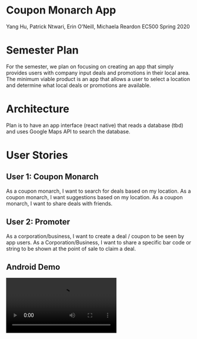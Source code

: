# Coupon Monarch App 
Yang Hu, Patrick Ntwari, Erin O'Neill, Michaela Reardon
EC500
Spring 2020

# Semester Plan
For the semester, we plan on focusing on creating an app that simply provides users with company input deals and promotions in their local area.  
The minimum viable product is an app that allows a user to select a location and determine what local deals or promotions are available.  

# Architecture
Plan is to have an app interface (react native) that reads a database (tbd) and uses Google Maps API to search the database.  

# User Stories
## User 1: Coupon Monarch
As a coupon monarch, I want to search for deals based on my location.
As a coupon monarch, I want suggestions based on my location. 
As a coupon monarch, I want to share deals with friends. 

## User 2: Promoter
As a corporation/business, I want to create a deal / coupon to be seen by app users.
As a Corporation/Business, I want to share a specific bar code or string to be shown at the point of sale to claim a deal.

## Android Demo

![Alt text](https://github.com/micher94/EC500_ScavengerHunt/blob/android_expo_version/20200501_172505.mp4?raw=true "AndroidDemo")
